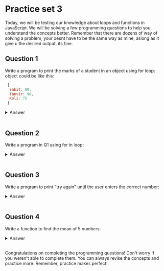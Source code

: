 # Practice set 3
Today, we will be testing our knowledge about loops and functions in JavaScript. We will be solving a few programming questions to help you understand the concepts better. Remember that there are dozens of way of solving a problem, your oesnt have to be the same way as mine, aslong as it give u the desired output, its fine.

## Question 1 
Write a program to print the marks of a student in an object using for loop:
object could be like this:
```js
 {
  Sabit: 80,
  Tanvir: 98,
  Koli: 75
 }
```
<details><summary>Answer</summary>

```javascript
let marks = {
  Sabit: 80,
  Tanvir: 98,
  Koli: 75
}

for (let i = 0; i < Object.keys(marks).length; i++) {
  console.log("The marks of " + Object.keys(marks)[i] + " are " + marks[Object.keys(marks)[i]]);
}
```
This might seem a bit complex its because we havent studied `arrays` yet, but dont worry, we will learn it soon. For now, just know that arrays are a collection of items. Here is a detailed explaination of the code, dont worry if you dont understand it, we will learn it soon.

The first line creates an object called "marks" that contains three key-value pairs. Each key represents a student's name and the corresponding value represents their marks.

The second line starts a `for` loop that will iterate through each of the keys in the "marks" object.

The `Object.keys()` method is used to get an array of all the keys in the "marks" `object. Object.keys(marks)` will return an array containing ["Sabit", "Tanvir", "Koli"]. The `.length` property is then used to get the number of items in this array (which is 3 in this case).

The `for` loop runs three times (once for each student) because of the `Object.keys(marks).length` condition in the loop.

The third line of code inside the `for` loop is what prints the student's name and their corresponding marks to the console.

The `Object.keys(marks)[i]` part of the code retrieves the key for the current student that we are looking at in the loop. For example, when `i` is `0`, it will retrieve the key `Sabit`.

The marks`[Object.keys(marks)[i]]` part of the code retrieves the value for the current key. In other words, it gets the marks for the current student. For example, when `i` is `0`, it will retrieve the value `80`.

Finally, the `console.log()` method is used to print the student's name and marks to the console using the retrieved key and value.

So in summary, this code loops through each key in the "marks" object and prints the name of the student along with their marks to the console.

</details> </br>

## Question 2
Write a program in Q1 using for in loop:
<details><summary>Answer</summary>

```javascript
let marks = {
  Sabit: 80,
  Tanvir: 98,
  Koli: 75
}

for (let key in marks) {
  console.log("The marks of " + key + " are " + marks[key]);
}
```
See how much simpler it is to use a `for-in` loop in this scenario? The `for-in` loop automatically iterates through each key in the object, so we don't need to use `Object.keys()` to get an array of the keys.

</details> </br>

## Question 3
Write a program to print "try again" until the user enters the correct number:
<details><summary>Answer</summary>

```javascript
let correctNumber = 9;
let guessedNumber = null
while (guessedNumber != correctNumber){
guessedNumber = prompt("Enter a number: ")
console.log("Try Again!");
}
console.log("congrats, youve guessed the number!")
```
The `while` loop will continue to run as long as the condition `guessedNumber != correctNumber` is true. The `prompt()` method is used to get the user's input and store it in the `guessedNumber` variable. The `console.log()` method is used to print "Try Again!" to the console. 
However there is a slight issue with this code, even if thse user enters the correct number, the loop will still run once more. To fix this, we can add an `if` statement inside the loop that checks if the user has guessed the correct number. If they have, we can use the `break` keyword to exit the loop.

```javascript
let correctNumber = 9;
let guessedNumber = null
while (guessedNumber != correctNumber){
guessedNumber = prompt("Enter a number: ")
if (guessedNumber == correctNumber){
break;
}
console.log("Try Again!");
}
console.log("congrats, youve guessed the number!")
```
the `break` keyword is used to exit the loop. So when the user enters the correct number, the `break` keyword will be executed and the loop will be exited.

</details> </br>

## Question 4
Write a function to find the mean of 5 numbers:
<details><summary>Answer</summary>

```javascript
function findMean(num1, num2, num3, num4, num5) {
  let sum = num1 + num2 + num3 + num4 + num5;
  let mean = sum / 5;
  return mean;
}

let result = findMean(10, 20, 30, 40, 50);
console.log("The mean of the numbers is " + result);
```
The `function` keyword is used to create a function. The `findMean()` function takes five parameters: `num1`, `num2`, `num3`, `num4`, and `num5`. The `return` keyword is used to return the mean of the five numbers to the caller of the function and finally, the `console.log()` method is used to print the result to the console.

</details> </br>

Congratulations on completing the programming questions! Don't worry if you weren't able to complete them. You can always revise the concepts and practice more. Remember, practice makes perfect!